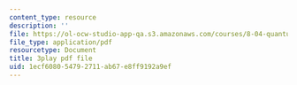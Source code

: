 ```yaml
---
content_type: resource
description: ''
file: https://ol-ocw-studio-app-qa.s3.amazonaws.com/courses/8-04-quantum-physics-i-spring-2016/1ecf608054792711ab67e8ff9192a9ef_i-bP2OkQxUI.pdf
file_type: application/pdf
resourcetype: Document
title: 3play pdf file
uid: 1ecf6080-5479-2711-ab67-e8ff9192a9ef
---
```

